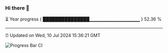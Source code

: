 ### Hi there 👋

⏳ Year progress { ███████████████▁▁▁▁▁▁▁▁▁▁▁▁▁▁▁ } 52.36 %

---

⏰ Updated on Wed, 10 Jul 2024 15:36:21 GMT

![Progress Bar CI](https://github.com/IshwaranRudhara/GIT-ACTION/workflows/Progress%20Bar%20CI/badge.svg)
